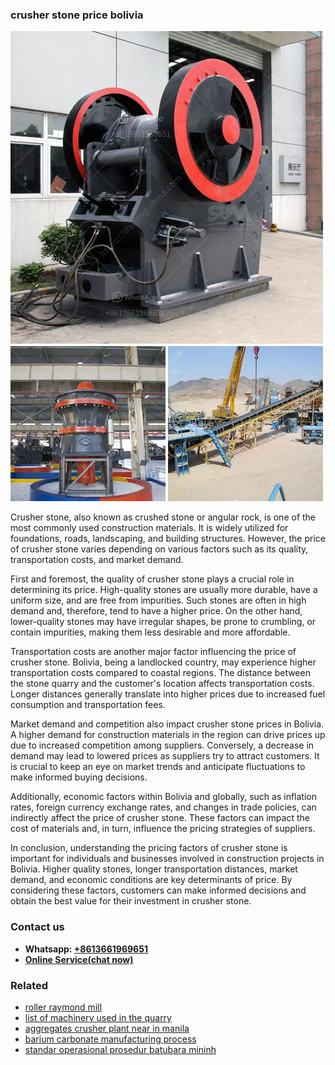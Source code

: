 <h3>crusher stone price bolivia</h3><img src='1708309419.jpg' alt=''><p>Crusher stone, also known as crushed stone or angular rock, is one of the most commonly used construction materials. It is widely utilized for foundations, roads, landscaping, and building structures. However, the price of crusher stone varies depending on various factors such as its quality, transportation costs, and market demand.</p><p>First and foremost, the quality of crusher stone plays a crucial role in determining its price. High-quality stones are usually more durable, have a uniform size, and are free from impurities. Such stones are often in high demand and, therefore, tend to have a higher price. On the other hand, lower-quality stones may have irregular shapes, be prone to crumbling, or contain impurities, making them less desirable and more affordable.</p><p>Transportation costs are another major factor influencing the price of crusher stone. Bolivia, being a landlocked country, may experience higher transportation costs compared to coastal regions. The distance between the stone quarry and the customer's location affects transportation costs. Longer distances generally translate into higher prices due to increased fuel consumption and transportation fees.</p><p>Market demand and competition also impact crusher stone prices in Bolivia. A higher demand for construction materials in the region can drive prices up due to increased competition among suppliers. Conversely, a decrease in demand may lead to lowered prices as suppliers try to attract customers. It is crucial to keep an eye on market trends and anticipate fluctuations to make informed buying decisions.</p><p>Additionally, economic factors within Bolivia and globally, such as inflation rates, foreign currency exchange rates, and changes in trade policies, can indirectly affect the price of crusher stone. These factors can impact the cost of materials and, in turn, influence the pricing strategies of suppliers.</p><p>In conclusion, understanding the pricing factors of crusher stone is important for individuals and businesses involved in construction projects in Bolivia. Higher quality stones, longer transportation distances, market demand, and economic conditions are key determinants of price. By considering these factors, customers can make informed decisions and obtain the best value for their investment in crusher stone.</p><h3>Contact us</h3><ul><li><strong>Whatsapp:&nbsp;<a href="https://wa.me/8613661969651">+8613661969651</a></strong></li><li><a href="https://swt.shibang-china.com/?git&amp;zhl&amp;crusher stone price bolivia"><strong>Online Service(chat now)</strong></a></li></ul><h3>Related</h3><ul><li><a href='roller raymond mill.md'>roller raymond mill</a></li><li><a href='list of machinery used in the quarry.md'>list of machinery used in the quarry</a></li><li><a href='aggregates crusher plant near in manila.md'>aggregates crusher plant near in manila</a></li><li><a href='barium carbonate manufacturing process.md'>barium carbonate manufacturing process</a></li><li><a href='standar operasional prosedur batubara mininh.md'>standar operasional prosedur batubara mininh</a></li></ul>
